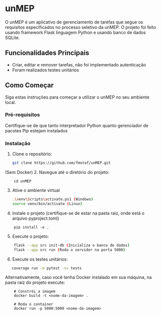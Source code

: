 # unMEP

O unMEP é um aplicativo de gerenciamento de tarefas que segue os requisitos especificados no processo seletivo da unMEP.
O projeto foi feito usando framework Flask linguagem Python e usando banco de dados SQLite.

## Funcionalidades Principais

- Criar, editar e remover tarefas, não foi implementado autenticação
- Foram realizados testes unitários

## Como Começar

Siga estas instruções para começar a utilizar o unMEP no seu ambiente local.

### Pré-requisitos

Certifique-se de que tanto interpretador Python quanto gerenciador de pacotes Pip estejam instalados

### Instalação

1. Clone o repositório:

    ```bash
    git clone https://github.com/fmotaf/unMEP.git
    ```

(Sem Docker)
2. Navegue até o diretório do projeto:
``` 
	cd unMEP 
```

3. Ative o ambiente virtual
    ```bash
    .\venv\Scripts\activate.ps1 (Windows)
    source venv/bin/activate (Linux)
    ```
    
4. Instale o projeto (certifique-se de estar na pasta raiz, onde está o arquivo pyproject.toml)    
```
    pip install -e .
```

5. Execute o projeto:
```bash
    flask --app src init-db (Inicializa o banco de dados)
    flask --app src run (Roda o servidor na porta 5000)
```

6. Execute os testes unitários:
```bash
   coverage run -m pytest -vv tests
```

Alternativamente, caso você tenha Docker instalado em sua máquina, na pasta raíz do projeto execute:
```
    # Constrói a imagem
    docker build -t <nome-da-imagem> .

    # Roda o container
    docker run -p 5000:5000 <nome-da-imagem>
```